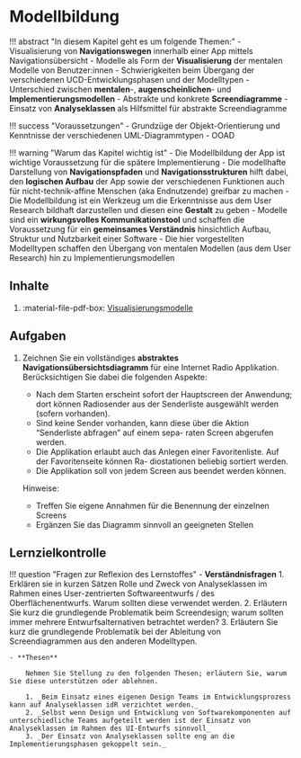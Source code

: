# Modellbildung

!!! abstract "In diesem Kapitel geht es um folgende Themen:"
    - Visualisierung von **Navigationswegen** innerhalb einer App mittels Navigationsübersicht
    - Modelle als Form der **Visualisierung** der mentalen Modelle von Benutzer:innen
    - Schwierigkeiten beim Übergang der verschiedenen UCD-Entwicklungsphasen und der Modelltypen
    - Unterschied zwischen **mentalen**-, **augenscheinlichen**- und **Implementierungsmodellen**
    - Abstrakte und konkrete **Screendiagramme**
    - Einsatz von **Analyseklassen** als Hilfsmittel für abstrakte Screendiagramme

!!! success "Voraussetzungen"
    - Grundzüge der Objekt-Orientierung und Kenntnisse der verschiedenen UML-Diagrammtypen
    - OOAD

!!! warning "Warum das Kapitel wichtig ist"
    - Die Modellbildung der App ist wichtige Voraussetzung für die spätere Implementierung
    - Die modellhafte Darstellung von **Navigationspfaden** und **Navigationsstrukturen** hilft dabei, den **logischen Aufbau** der App sowie der verschiedenen Funktionen auch für nicht-technik-affine Menschen (aka Endnutzende) greifbar zu machen
    - Die Modellbildung ist ein Werkzeug um die Erkenntnisse aus dem User Research bildhaft darzustellen und diesen eine **Gestalt** zu geben
    - Modelle sind ein **wirkungsvolles Kommunikationstool** und schaffen die Voraussetzung für ein **gemeinsames Verständnis** hinsichtlich Aufbau, Struktur und Nutzbarkeit einer Software
    - Die hier vorgestellten Modelltypen schaffen den Übergang von mentalen Modellen (aus dem User Research) hin zu Implementierungsmodellen


## Inhalte
1. :material-file-pdf-box: [Visualisierungsmodelle]()


## Aufgaben
1. Zeichnen Sie ein vollständiges **abstraktes Navigationsübersichtsdiagramm** für eine Internet Radio Applikation. Berücksichtigen Sie dabei die folgenden Aspekte:
    - Nach dem Starten erscheint sofort der Hauptscreen der Anwendung; dort können Radiosender aus der Senderliste ausgewählt werden (sofern vorhanden).
    - Sind keine Sender vorhanden, kann diese über die Aktion “Senderliste abfragen” auf einem sepa- raten Screen abgerufen werden.
    - Die Applikation erlaubt auch das Anlegen einer Favoritenliste. Auf der Favoritenseite können Ra- diostationen beliebig sortiert werden.
    - Die Applikation soll von jedem Screen aus beendet werden können.

    Hinweise:

    - Treffen Sie eigene Annahmen für die Benennung der einzelnen Screens
    - Ergänzen Sie das Diagramm sinnvoll an geeigneten Stellen


## Lernzielkontrolle
!!! question "Fragen zur Reflexion des Lernstoffes"
    - **Verständnisfragen**
        1. Erklären sie in kurzen Sätzen Rolle und Zweck von Analyseklassen im Rahmen eines User-zentrierten Softwareentwurfs / des Oberflächenentwurfs. Warum sollten diese verwendet werden.
        2. Erläutern Sie kurz die grundlegende Problematik beim Screendesign; warum sollten immer mehrere Entwurfsalternativen betrachtet werden?
        3. Erläutern Sie kurz die grundlegende Problematik bei der Ableitung von Screendiagrammen aus den anderen Modelltypen.
    
    - **Thesen**
  
        Nehmen Sie Stellung zu den folgenden Thesen; erläutern Sie, warum Sie diese unterstützen oder ablehnen.
        
        1. _Beim Einsatz eines eigenen Design Teams im Entwicklungsprozess kann auf Analyseklassen idR verzichtet werden._
        2. _Selbst wenn Design und Entwicklung von Softwarekomponenten auf unterschiedliche Teams aufgeteilt werden ist der Einsatz von Analyseklassen im Rahmen des UI-Entwurfs sinnvoll_
        3. _Der Einsatz von Analyseklassen sollte eng an die Implementierungsphasen gekoppelt sein._